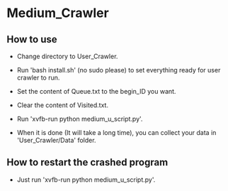 # Medium_Crawler
## How to use
- Change directory to User_Crawler.

- Run 'bash install.sh' (no sudo please) to set everything ready for user crawler to run.

- Set the content of Queue.txt to the begin_ID you want.

- Clear the content of Visited.txt.

- Run 'xvfb-run python medium_u_script.py'.

- When it is done (It will take a long time), you can collect your data in 'User_Crawler/Data' folder.

## How to restart the crashed program
- Just run 'xvfb-run python medium_u_script.py'.
